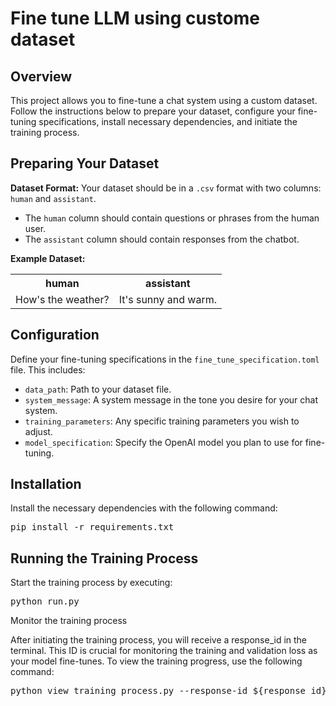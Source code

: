 <h1>Fine tune LLM using custome dataset</h1>
<h2>Overview</h2>
<p>This project allows you to fine-tune a chat system using a custom dataset. Follow the instructions below to prepare your dataset, configure your fine-tuning specifications, install necessary dependencies, and initiate the training process.</p>
<h2>Preparing Your Dataset</h2>
<p><strong>Dataset Format:</strong> Your dataset should be in a <code>.csv</code> format with two columns: <code>human</code> and <code>assistant</code>.</p>
<ul>
    <li>The <code>human</code> column should contain questions or phrases from the human user.</li>
    <li>The <code>assistant</code> column should contain responses from the chatbot.</li>
</ul>
<p><strong>Example Dataset:</strong></p>
<table>
    <tr>
        <th>human</th>
        <th>assistant</th>
    </tr>
    <tr>
        <td>How's the weather?</td>
        <td>It's sunny and warm.</td>
    </tr>
</table>
<h2>Configuration</h2>
<p>Define your fine-tuning specifications in the <code>fine_tune_specification.toml</code> file. This includes:</p>
<ul>
    <li><code>data_path</code>: Path to your dataset file.</li>
    <li><code>system_message</code>: A system message in the tone you desire for your chat system.</li>
    <li><code>training_parameters</code>: Any specific training parameters you wish to adjust.</li>
    <li><code>model_specification</code>: Specify the OpenAI model you plan to use for fine-tuning.</li>
</ul>

<h2>Installation</h2>
<p>Install the necessary dependencies with the following command:</p>
<pre>
pip install -r requirements.txt
</pre>
<h2>Running the Training Process</h2>
<p>Start the training process by executing:</p>
<pre>
python run.py
</pre>
<p>Monitor the training process</p>
After initiating the training process, you will receive a response_id in the terminal. This ID is crucial for monitoring the training and validation loss as your model fine-tunes. To view the training progress, use the following command:
<pre>
python view_training_process.py --response-id ${response_id}
</pre> 

